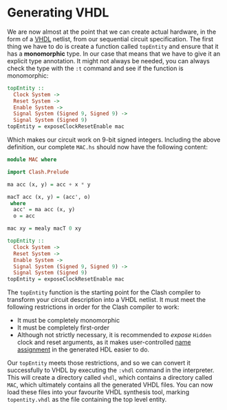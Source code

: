 # Generating VHDL

We are now almost at the point that we can create actual hardware, in the form of a [VHDL](http://en.wikipedia.org/wiki/VHDL) netlist, from our sequential circuit specification.
The first thing we have to do is create a function called `topEntity` and ensure that it has a **monomorphic** type.
In our case that means that we have to give it an explicit type annotation.
It might not always be needed, you can always check the type with the `:t` command and see if the function is monomorphic:

``` haskell
topEntity ::
  Clock System ->
  Reset System ->
  Enable System ->
  Signal System (Signed 9, Signed 9) ->
  Signal System (Signed 9)
topEntity = exposeClockResetEnable mac
```

Which makes our circuit work on 9-bit signed integers.
Including the above definition, our complete `MAC.hs` should now have the following content:

``` haskell
module MAC where

import Clash.Prelude

ma acc (x, y) = acc + x * y

macT acc (x, y) = (acc', o)
 where
  acc' = ma acc (x, y)
  o = acc

mac xy = mealy macT 0 xy

topEntity ::
  Clock System ->
  Reset System ->
  Enable System ->
  Signal System (Signed 9, Signed 9) ->
  Signal System (Signed 9)
topEntity = exposeClockResetEnable mac
```

The `topEntity` function is the starting point for the Clash compiler to transform your circuit description into a VHDL netlist.
It must meet the following restrictions in order for the Clash compiler to work:

-   It must be completely monomorphic
-   It must be completely first-order
-   Although not strictly necessary, it is recommended to *expose* `Hidden` clock and reset arguments, as it makes user-controlled [name assignment](Clash-Tutorial.html#annotations) in the generated HDL easier to do.

Our `topEntity` meets those restrictions, and so we can convert it successfully to VHDL by executing the `:vhdl` command in the interpreter.
This will create a directory called `vhdl`, which contains a directory called `MAC`, which ultimately contains all the generated VHDL files.
You can now load these files into your favourite VHDL synthesis tool, marking `topentity.vhdl` as the file containing the top level entity.
